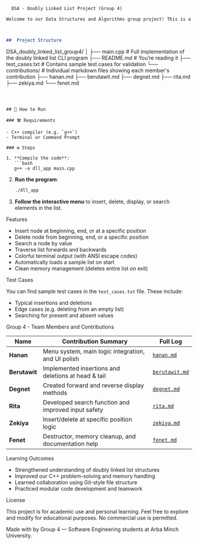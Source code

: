 ```markdown
  DSA - Doubly Linked List Project (Group 4)

Welcome to our Data Structures and Algorithms group project! This is a C++ console application that implements a **Doubly Linked List** with full functionality and a clean, interactive terminal interface. It is part of our university coursework under the subject of **Data Structures**.



##  Project Structure

```

DSA_doubly_linked_list_group4/
│
├── main.cpp               # Full implementation of the doubly linked list CLI program
├── README.md              # You’re reading it 
├── test_cases.txt         # Contains sample test cases for validation
└── contributions/         # Individual markdown files showing each member's contribution
├── hanan.md
├── berutawit.md
├── degnet.md
├── rita.md
├── zekiya.md
└── fenet.md

````



## 🚀 How to Run

### 🛠 Requirements

- C++ compiler (e.g. `g++`)
- Terminal or Command Prompt

### ⚙️ Steps

1. **Compile the code**:
   ```bash
   g++ -o dll_app main.cpp
````

2. **Run the program**:

   ```bash
   ./dll_app
   ```

3. **Follow the interactive menu** to insert, delete, display, or search elements in the list.



 Features

* Insert node at beginning, end, or at a specific position
* Delete node from beginning, end, or a specific position
* Search a node by value
* Traverse list forwards and backwards
* Colorful terminal output (with ANSI escape codes)
* Automatically loads a sample list on start
* Clean memory management (deletes entire list on exit)



 Test Cases

You can find sample test cases in the `test_cases.txt` file. These include:

* Typical insertions and deletions
* Edge cases (e.g. deleting from an empty list)
* Searching for present and absent values



 Group 4 - Team Members and Contributions

| Name          | Contribution Summary                                | Full Log                                     |
| ------------- | --------------------------------------------------- | -------------------------------------------- |
| **Hanan**     | Menu system, main logic integration, and UI polish  | [`hanan.md`](contributions/hanan.md)         |
| **Berutawit** | Implemented insertions and deletions at head & tail | [`berutawit.md`](contributions/berutawit.md) |
| **Degnet**    | Created forward and reverse display methods         | [`degnet.md`](contributions/degnet.md)       |
| **Rita**      | Developed search function and improved input safety | [`rita.md`](contributions/rita.md)           |
| **Zekiya**    | Insert/delete at specific position logic            | [`zekiya.md`](contributions/zekiya.md)       |
| **Fenet**     | Destructor, memory cleanup, and documentation help  | [`fenet.md`](contributions/fenet.md)         |



 Learning Outcomes

* Strengthened understanding of doubly linked list structures
* Improved our C++ problem-solving and memory handling
* Learned collaboration using Git-style file structure
* Practiced modular code development and teamwork



 License

This project is for academic use and personal learning. Feel free to explore and modify for educational purposes. No commercial use is permitted.



Made with  by Group 4 — Software Engineering students at Arba Minch University.

```


